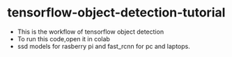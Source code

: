 # tensorflow-object-detection-tutorial
* This is the workflow of tensorflow object detection
* To run this code,open it in colab
* ssd models for rasberry pi and fast_rcnn for pc and laptops.
